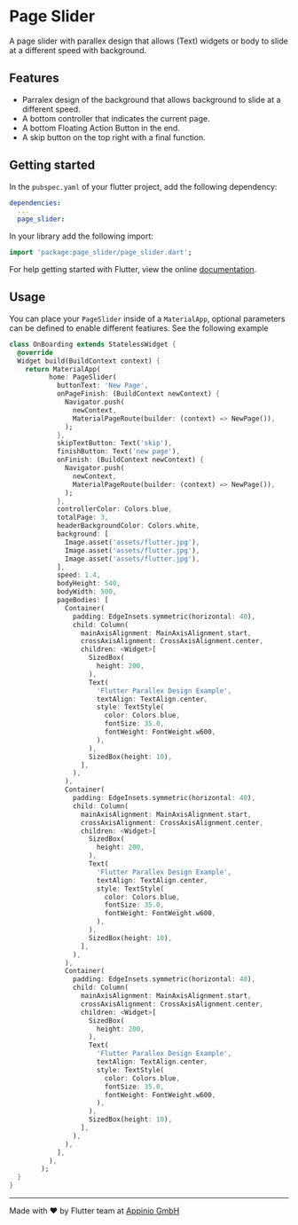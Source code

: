 # Page Slider

A page slider with parallex design that allows (Text) widgets or body to slide at a different speed with background.

## Features

* Parralex design of the background that allows background to slide at a different speed.
* A bottom controller that indicates the current page.
* A bottom Floating Action Button in the end.
* A skip button on the top right with a final function.

## Getting started

In the `pubspec.yaml` of your flutter project, add the following dependency:

```yaml
dependencies:
  ...
  page_slider:
```

In your library add the following import:

```dart
import 'package:page_slider/page_slider.dart';
```

For help getting started with Flutter, view the online [documentation](https://flutter.io/).

## Usage

You can place your `PageSlider` inside of a `MaterialApp`, optional parameters can be defined to enable different featiures. See the following example

```dart
class OnBoarding extends StatelessWidget {
  @override
  Widget build(BuildContext context) {
    return MaterialApp(
          home: PageSlider(
            buttonText: 'New Page',
            onPageFinish: (BuildContext newContext) {
              Navigator.push(
                newContext,
                MaterialPageRoute(builder: (context) => NewPage()),
              );
            },
            skipTextButton: Text('skip'),
            finishButton: Text('new page'),
            onFinish: (BuildContext newContext) {
              Navigator.push(
                newContext,
                MaterialPageRoute(builder: (context) => NewPage()),
              );
            },
            controllerColor: Colors.blue,
            totalPage: 3,
            headerBackgroundColor: Colors.white,
            background: [
              Image.asset('assets/flutter.jpg'),
              Image.asset('assets/flutter.jpg'),
              Image.asset('assets/flutter.jpg'),
            ],
            speed: 1.4,
            bodyHeight: 540,
            bodyWidth: 500,
            pageBodies: [
              Container(
                padding: EdgeInsets.symmetric(horizontal: 40),
                child: Column(
                  mainAxisAlignment: MainAxisAlignment.start,
                  crossAxisAlignment: CrossAxisAlignment.center,
                  children: <Widget>[
                    SizedBox(
                      height: 200,
                    ),
                    Text(
                      'Flutter Parallex Design Example',
                      textAlign: TextAlign.center,
                      style: TextStyle(
                        color: Colors.blue,
                        fontSize: 35.0,
                        fontWeight: FontWeight.w600,
                      ),
                    ),
                    SizedBox(height: 10),
                  ],
                ),
              ),
              Container(
                padding: EdgeInsets.symmetric(horizontal: 40),
                child: Column(
                  mainAxisAlignment: MainAxisAlignment.start,
                  crossAxisAlignment: CrossAxisAlignment.center,
                  children: <Widget>[
                    SizedBox(
                      height: 200,
                    ),
                    Text(
                      'Flutter Parallex Design Example',
                      textAlign: TextAlign.center,
                      style: TextStyle(
                        color: Colors.blue,
                        fontSize: 35.0,
                        fontWeight: FontWeight.w600,
                      ),
                    ),
                    SizedBox(height: 10),
                  ],
                ),
              ),
              Container(
                padding: EdgeInsets.symmetric(horizontal: 40),
                child: Column(
                  mainAxisAlignment: MainAxisAlignment.start,
                  crossAxisAlignment: CrossAxisAlignment.center,
                  children: <Widget>[
                    SizedBox(
                      height: 200,
                    ),
                    Text(
                      'Flutter Parallex Design Example',
                      textAlign: TextAlign.center,
                      style: TextStyle(
                        color: Colors.blue,
                        fontSize: 35.0,
                        fontWeight: FontWeight.w600,
                      ),
                    ),
                    SizedBox(height: 10),
                  ],
                ),
              ),
            ],
          ),
        );
  }
}
```

<hr/>
Made with ❤ by Flutter team at <a href="https://appinio.com">Appinio GmbH</a>
